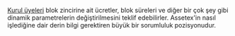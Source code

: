 [Kurul üyeleri](introduction/committee) blok zincirine ait ücretler, blok süreleri  ve diğer bir çok şey gibi dinamik parametrelerin değiştirilmesini teklif edebilirler. Assetex'in nasıl işlediğine dair derin bilgi gerektiren büyük bir sorumluluk pozisyonudur.